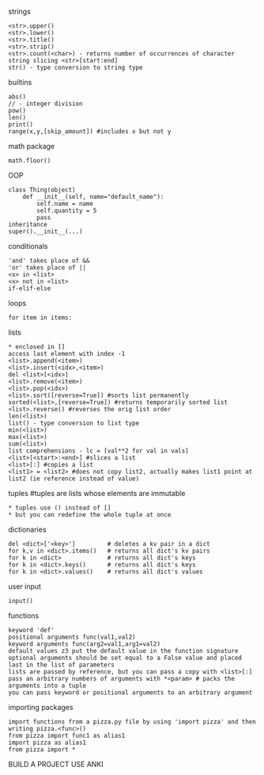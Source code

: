 strings
	
	<str>.upper()
	<str>.lower()
	<str>.title()
	<str>.strip()
	<str>.count(<char>) - returns number of occurrences of character
	string slicing <str>[start:end]
	str() - type conversion to string type

builtins

	abs()
	// - integer division
	pow()
	len()
	print()
	range(x,y,[skip_amount]) #includes x but not y

math package

	math.floor()

OOP

	class Thing(object)
		def __init__(self, name="default_name"):
			self.name = name
			self.quantity = 5
			pass
	inheritance
	super().__init__(...)

conditionals

	'and' takes place of &&
	'or' takes place of ||
	<x> in <list>
	<x> not in <list>
	if-elif-else

loops

	for item in items:

lists

	* enclosed in []
	access last element with index -1
	<list>.append(<item>)
	<list>.insert(<idx>,<item>)
	del <list>[<idx>]
	<list>.remove(<item>)
	<list>.pop(<idx>)
	<list>.sort([reverse=True]) #sorts list permanently
	sorted(<list>,[reverse=True]) #returns temporarily sorted list
	<list>.reverse() #reverses the orig list order
	len(<list>)
	list() - type conversion to list type
	min(<list>)
	max(<list>)
	sum(<list>)
	list comprehensions - lc = [val**2 for val in vals]
	<list>[<start>:<end>] #slices a list
	<list>[:] #copies a list
	<list1> = <list2> #does not copy list2, actually makes list1 point at list2 (ie reference instead of value)

tuples #tuples are lists whose elements are immutable

	* tuples use () instead of []
	* but you can redefine the whole tuple at once

dictionaries

	del <dict>['<key>'] 		# deletes a kv pair in a dict
	for k,v in <dict>.items() 	# returns all dict's kv pairs
	for k in <dict> 			# returns all dict's keys
	for k in <dict>.keys()		# returns all dict's keys
	for k in <dict>.values()	# returns all dict's values

user input

	input()

functions

	keyword 'def'
	positional arguments func(val1,val2)
	keyword arguments func(arg2=val1,arg1=val2)
	default values z3 put the default value in the function signature
	optional arguments should be set equal to a False value and placed last in the list of parameters
	lists are passed by reference, but you can pass a copy with <list>[:]
	pass an arbitrary numbers of arguments with *<param> # packs the arguments into a tuple
	you can pass keyword or positional arguments to an arbitrary argument

importing packages

	import functions from a pizza.py file by using 'import pizza' and then writing pizza.<func>()
	from pizza import func1 as alias1
	import pizza as alias1
	from pizza import *
	
BUILD A PROJECT
USE ANKI